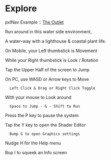 # Explore

pxlNav Example :: [The Outlet](../Outlet.htm)

Run around in this water side environment,
      
A water-way with a lighthouse & coastal plant life.

On Mobile, your Left thumbstick is Movement
      
While your Right thumbstick is Look / Rotation
      
Tap the Upper Half of the screen to Jump

On PC, use WASD or Arrow keys to Move

      Left Click & Drag or Right Click Toggle
      
With your mouse to Look around

      Space to Jump - & - Shift to Run

Press the P key to pause the system
      
Tap the Y key to open the Shader Editor

      Bump G to open Graphics settings
      
Nudge H for the Help menu
      
Bop I to squeek an Info screen